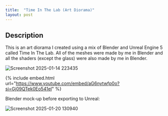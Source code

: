 ```yaml
---
title:  "Time In The Lab (Art Diorama)"
layout: post
---
```


## Description
This is an art diorama I created using a mix of Blender and Unreal Engine 5 called Time In The Lab.
All of the meshes were made by me in Blender and all the shaders (except the glass) were also made by
me in Blender.

![Screenshot 2025-01-14 223435](https://github.com/user-attachments/assets/d5c96173-24e0-425e-851d-96bcbdd7d0fa)


{% include embed.html url="https://www.youtube.com/embed/aG6nytwfp0o?si=Gj09QTek0Eo541el" %}

Blender mock-up before exporting to Unreal:

![Screenshot 2025-01-20 130940](https://github.com/user-attachments/assets/31f598f9-10d5-4b1a-baaa-9dbb5d71c5b4)
